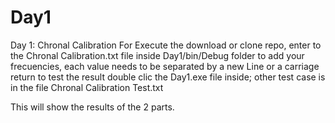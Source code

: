 # Day1
Day 1: Chronal Calibration
For Execute the download or clone repo, enter to the Chronal Calibration.txt file inside Day1/bin/Debug folder to add your frecuencies,  each value needs to be separated by a new Line or a carriage return
to test the result double clic the  Day1.exe file inside; other test case is in the file Chronal Calibration Test.txt

This will show the results of the 2 parts. 
